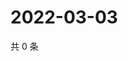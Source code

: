 # 2022-03-03

共 0 条

<!-- BEGIN WEIBO -->
<!-- 最后更新时间 Thu Mar 03 2022 06:14:43 GMT+0800 (China Standard Time) -->

<!-- END WEIBO -->
